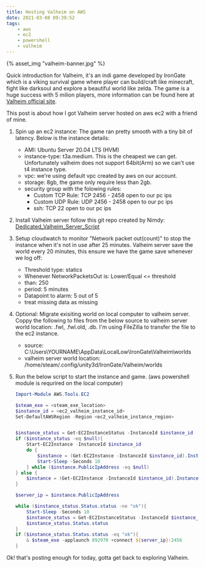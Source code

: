 ```yaml
---
title: Hosting Valheim on AWS
date: 2021-03-08 09:39:52
tags:
    - aws
    - ec2
    - powershell
    - valheim
---
```

{% asset_img "valheim-banner.jpg" %}

Quick introduction for Valheim, it's an indi game developed by IronGate which is a viking survival game where player can build/craft like minecraft, fight like darksoul and explore a beautiful world like zelda. The game is a huge success with 5 milion players, more information can be found here at [Valheim official site](https://www.valheimgame.com/).

This post is about how I got Valheim server hosted on aws ec2 with a friend of mine.

1. Spin up an ec2 instance: The game ran pretty smooth with a tiny bit of latency. Below is the instance details:
    
    - AMI: Ubuntu Server 20.04 LTS (HVM)
    - instance-type: t3a.medium. This is the cheapest we can get. Unfortunately valheim does not support 64bit(Arm) so we can't use t4 instance type.
    - vpc: we're using default vpc created by aws on our account.
    - storage: 8gb, the game only require less than 2gb.
    - security group with the folowing rules:
        - Custom TCP Rule: TCP 2456 - 2458 open to our pc ips
        - Custom UDP Rule: UDP 2456 - 2458 open to our pc ips
        - ssh: TCP 22 open to our pc ips
    
2. Install Valheim server follow this git repo created by Nimdy: [Dedicated_Valheim_Server_Script](https://github.com/Nimdy/Dedicated_Valheim_Server_Script)

3. Setup cloudwatch to monitor "Network packet out(count)" to stop the instance when it's not in use after 25 minutes. Valheim server save the world every 20 minutes, this ensure we have the game save whenever we log off:

    - Threshold type: statics
    - Whenever NetworkPacketsOut is: Lower/Equal <= threshold
    - than: 250
    - period: 5 minutes
    - Datapoint to alarm: 5 out of 5
    - treat missing data as missing

4. Optional: Migrate exisiting world on local computer to valheim server. Coppy the following to files from the below source to valheim server world location: .fwl, .fwl.old, .db. I'm using FileZilla to transfer the file to the ec2 instance.

    - source: C:\Users\YOURNAME\AppData\LocalLow\IronGate\Valheim\worlds
    - valheim server world location: /home/steam/.config/unity3d/IronGate/Valheim/worlds

5. Run the below script to start the instance and game. (aws powershell module is requrired on the local computer)

    ```powershell
    Import-Module AWS.Tools.EC2

    $steam_exe = <steam_exe_location>
    $instance_id = <ec2_valheim_instance_id>
    Set-DefaultAWSRegion -Region <ec2_valheim_instance_region>


    $instance_status = Get-EC2InstanceStatus -InstanceId $instance_id
    if ($instance_status -eq $null){
        Start-EC2Instance -InstanceId $instance_id
        do {
            $instance = (Get-EC2Instance -InstanceId $instance_id).Instances
            Start-Sleep -Seconds 10
        } while ($instance.PublicIpAddress -eq $null)
    } else {
        $instance = (Get-EC2Instance -InstanceId $instance_id).Instances
    }

    $server_ip = $instance.PublicIpAddress

    while ($instance_status.Status.status -ne "ok"){
        Start-Sleep -Seconds 10
        $instance_status = Get-EC2InstanceStatus -InstanceId $instance_id
        $instance_status.Status.status
    }
    if ($instance_status.Status.status -eq "ok"){
        & $steam_exe -applaunch 892970 +connect ${server_ip}:2456
    }
    ```

Ok! that's posting enough for today, gotta get back to exploring Valheim.